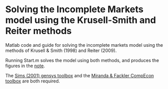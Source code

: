 # Solving the Incomplete Markets model using the Krusell-Smith and Reiter methods
Matlab code and guide for solving the incomplete markets model using the methods of Krusell &amp; Smith (1998) and Reiter (2009).

Running Start.m solves the model using both methods, and produces the figures in the [note](https://github.com/sebgraves/KS_and_Reiter/blob/master/Reiter_KS.pdf).

The [Sims (2001) gensys toolbox](http://sims.princeton.edu/yftp/gensys/) and the [Miranda & Fackler CompEcon toolbox](http://www4.ncsu.edu/~pfackler/compecon/toolbox.html) are both required.
